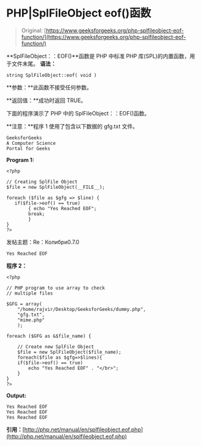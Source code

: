 # PHP|SplFileObject eof()函数

> Original: [https://www.geeksforgeeks.org/php-splfileobject-eof-function/](https://www.geeksforgeeks.org/php-splfileobject-eof-function/)

**SplFileObject：：EOF()**函数是 PHP 中标准 PHP 库(SPL)的内置函数，用于文件末尾。
**语法：**

```
string SplFileObject::eof( void )
```

**参数：**此函数不接受任何参数。

**返回值：**成功时返回 TRUE。

下面的程序演示了 PHP 中的 SplFileObject：：EOF()函数。

**注意：**程序 1 使用了包含以下数据的 gfg.txt 文件。

```
GeeksforGeeks
A Computer Science 
Portal for Geeks
```

**Program 1:**

```
<?php

// Creating SplFile Object
$file = new SplFileObject(__FILE__);

foreach ($file as $gfg => $line) {
   if($file->eof() == true)
        { echo "Yes Reached EOF";
        break;
        }
}
?>
```

发帖主题：Re：Колибри0.7.0

```
Yes Reached EOF

```

**程序 2：**

```
<?php 

// PHP program to use array to check 
// multiple files 

$GFG = array(
    "/home/rajvir/Desktop/GeeksforGeeks/dummy.php",
    "gfg.txt",
    "mime.php"
    );

foreach ($GFG as &$file_name) { 

    // Create new SplFile Object 
    $file = new SplFileObject($file_name); 
    foreach($file as $gfg=>$lines){
    if($file->eof() == true)
        echo "Yes Reached EOF" . "</br>"; 
    }   
} 
?>
```

**Output:**

```
Yes Reached EOF
Yes Reached EOF
Yes Reached EOF

```

**引用：**[http://php.net/manual/en/splfileobject.eof.php](http://php.net/manual/en/splfileobject.eof.php)